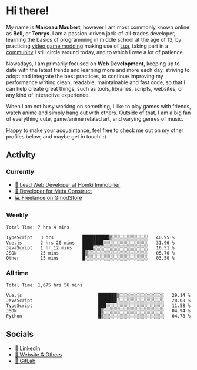 # Hi there!

My name is **Marceau Maubert**, however I am most commonly known online as **Bell**, or **Tenrys**. I am a passion-driven jack-of-all-trades developer, learning the basics of programming in middle school at the age of 13, by practicing [video game modding](https://garrysmod.com) making use of [Lua](https://lua.org), taking part in a [community](https://metastruct.net) I still circle around today, and to which I owe a lot of patience.

Nowadays, I am primarily focused on **Web Development**, keeping up to date with the latest trends and learning more and more each day, striving to adopt  and integrate the best practices, to continue improving my performance writing clean, readable, maintainable and fast code, so that I can help create great things, such as tools, libraries, scripts, websites, or any kind of interactive experience.

When I am not busy working on something, I like to play games with friends, watch anime and simply hang out with others. Outside of that, I am a big fan of everything cute, game/anime related art, and varying genres of music.

Happy to make your acquaintance, feel free to check me out on my other profiles below, and maybe get in touch! :)

## Activity

### Currently

- [🏢 Lead Web Developer at Homki Immobilier](https://homki-immobilier.com)
- [🎈 Developer for Meta Construct](https://metastruct.net)
- [💻 Freelance on GmodStore](https://www.gmodstore.com/users/Tenrys)

### Weekly
<!--START_SECTION:wakaWeekly-->

```text
Total Time: 7 hrs 4 mins

TypeScript   3 hrs           ██████████▒░░░░░░░░░░░░░░   40.95 %
Vue.js       2 hrs 20 mins   ████████░░░░░░░░░░░░░░░░░   31.96 %
JavaScript   1 hr 12 mins    ████░░░░░░░░░░░░░░░░░░░░░   16.51 %
JSON         25 mins         █▒░░░░░░░░░░░░░░░░░░░░░░░   05.70 %
Other        15 mins         █░░░░░░░░░░░░░░░░░░░░░░░░   03.50 %
```

<!--END_SECTION:wakaWeekly-->

### All time
<!--START_SECTION:wakaTotal-->

```text
Total Time: 1,675 hrs 56 mins

Vue.js                             ███████▒░░░░░░░░░░░░░░░░░   29.14 %
JavaScript                         ███████░░░░░░░░░░░░░░░░░░   28.08 %
TypeScript                         ███░░░░░░░░░░░░░░░░░░░░░░   11.58 %
JSON                               █▒░░░░░░░░░░░░░░░░░░░░░░░   04.94 %
Python                             █▒░░░░░░░░░░░░░░░░░░░░░░░   04.78 %
```

<!--END_SECTION:wakaTotal-->

## Socials

- [👔 LinkedIn](https://www.linkedin.com/in/marceau-maubert)
- [🔗 Website & Others](https://bell.moe)
- [🦊 GitLab](https://gitlab.com/Tenrys)
